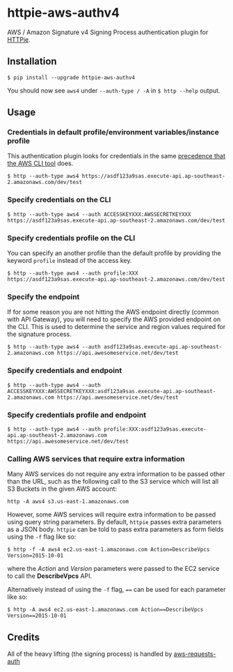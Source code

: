 # httpie-aws-authv4
AWS / Amazon Signature v4 Signing Process authentication plugin for [HTTPie](https://httpie.org/).

## Installation

```
$ pip install --upgrade httpie-aws-authv4
```

You should now see `aws4` under `--auth-type / -A` in `$ http --help` output.

## Usage

### Credentials in default profile/environment variables/instance profile
This authentication plugin looks for credentials in the same [precedence that the AWS CLI tool](http://docs.aws.amazon.com/cli/latest/userguide/cli-chap-getting-started.html#config-settings-and-precedence) does.

```
$ http --auth-type aws4 https://asdf123a9sas.execute-api.ap-southeast-2.amazonaws.com/dev/test 
```

### Specify credentials on the CLI

```
$ http --auth-type aws4 --auth ACCESSKEYXXX:AWSSECRETKEYXXX https://asdf123a9sas.execute-api.ap-southeast-2.amazonaws.com/dev/test 
```

### Specify credentials profile on the CLI
You can specify an another profile than the default profile by providing the keyword `profile` instead of the access key.

```
$ http --auth-type aws4 --auth profile:XXX https://asdf123a9sas.execute-api.ap-southeast-2.amazonaws.com/dev/test 
```

### Specify the endpoint
If for some reason you are not hitting the AWS endpoint directly (common with API Gateway), you will need to specify the AWS provided endpoint on the CLI.  This is used to determine the service and region values required for the signature process.

```
$ http --auth-type aws4 --auth asdf123a9sas.execute-api.ap-southeast-2.amazonaws.com https://api.awesomeservice.net/dev/test 
```

### Specify credentials and endpoint

```
$ http --auth-type aws4 --auth ACCESSKEYXXX:AWSSECRETKEYXXX:asdf123a9sas.execute-api.ap-southeast-2.amazonaws.com https://api.awesomeservice.net/dev/test 
```

### Specify credentials profile and endpoint

```
$ http --auth-type aws4 --auth profile:XXX:asdf123a9sas.execute-api.ap-southeast-2.amazonaws.com https://api.awesomeservice.net/dev/test 
```

### Calling AWS services that require extra information

Many AWS services do not require any extra information to be passed other than the URL, such as the following call to the
S3 service which will list all S3 Buckets in the given AWS account:

```
http -A aws4 s3.us-east-1.amazonaws.com
```

However, some AWS services will require extra information to be passed using query string parameters.  By default, ``httpie`` passes
extra parameters as a JSON body. ``httpie`` can be told to pass extra parameters as form fields using the ``-f`` flag like so:

```
$ http -f -A aws4 ec2.us-east-1.amazonaws.com Action=DescribeVpcs Version=2015-10-01
```

where the *Action* and *Version* parameters were passed to the EC2 service to call the **DescribeVpcs** API.

Alternatively instead of using the ``-f`` flag, ``==`` can be used for each parameter like so:

```
$ http -A aws4 ec2.us-east-1.amazonaws.com Action==DescribeVpcs Version==2015-10-01
```

## Credits

All of the heavy lifting (the signing process) is handled by [aws-requests-auth](https://github.com/DavidMuller/aws-requests-auth)
